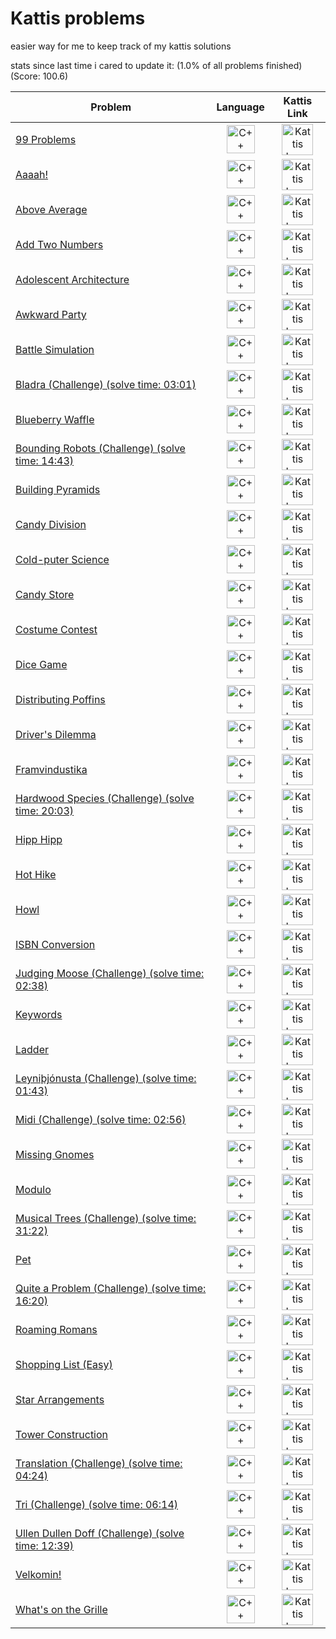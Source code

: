 
# Kattis problems

easier way for me to keep track of my kattis solutions

stats since last time i cared to update it: (1.0% of all problems finished) (Score: 100.6)

Problem | Language | Kattis Link
--- | --- | ---
[99 Problems](./src/99%20Problems/99problems.cpp) | <div align="center"><img src="https://img.icons8.com/ios-filled/50/000000/c-plus-plus-logo.png" alt="C++ Icon" width="45" height="45"></div>  | <div align="center">[<img src="https://archive.org/download/medium_202201/medium.png" alt="Kattis Logo" width="50" height="50">](https://open.kattis.com/problems/99problems)</div>
[Aaaah!](./src/Aaah!/aaaah.cpp) | <div align="center"><img src="https://img.icons8.com/ios-filled/50/000000/c-plus-plus-logo.png" alt="C++ Icon" width="45" height="45"></div>  | <div align="center">[<img src="https://archive.org/download/medium_202201/medium.png" alt="Kattis Logo" width="50" height="50">](https://open.kattis.com/problems/aaah)</div>
[Above Average](./src/Above%20Average/aboveAverage.cpp) | <div align="center"><img src="https://img.icons8.com/ios-filled/50/000000/c-plus-plus-logo.png" alt="C++ Icon" width="45" height="45"></div>  | <div align="center">[<img src="https://archive.org/download/medium_202201/medium.png" alt="Kattis Logo" width="50" height="50">](https://open.kattis.com/problems/aboveaverage)</div>
[Add Two Numbers](./src/Add%20Two%20Numbers/addTwoNumbers.cpp) | <div align="center"><img src="https://img.icons8.com/ios-filled/50/000000/c-plus-plus-logo.png" alt="C++ Icon" width="45" height="45"></div>  | <div align="center">[<img src="https://archive.org/download/medium_202201/medium.png" alt="Kattis Logo" width="50" height="50">](https://open.kattis.com/problems/addtwonumbers)</div>
[Adolescent Architecture](./src/Adolescent%20Architecture/adolescentArchitecture.cpp) | <div align="center"><img src="https://img.icons8.com/ios-filled/50/000000/c-plus-plus-logo.png" alt="C++ Icon" width="45" height="45"></div>  | <div align="center">[<img src="https://archive.org/download/medium_202201/medium.png" alt="Kattis Logo" width="50" height="50">](https://open.kattis.com/problems/adolescentarchitecture)</div>
[Awkward Party](./src/Awkward%20Party/awkwardParty.cpp) | <div align="center"><img src="https://img.icons8.com/ios-filled/50/000000/c-plus-plus-logo.png" alt="C++ Icon" width="45" height="45"></div>  | <div align="center">[<img src="https://archive.org/download/medium_202201/medium.png" alt="Kattis Logo" width="50" height="50">](https://open.kattis.com/problems/awkwardparty)</div>
[Battle Simulation](./src/Battle%20Simulation/battleSimulation.cpp) | <div align="center"><img src="https://img.icons8.com/ios-filled/50/000000/c-plus-plus-logo.png" alt="C++ Icon" width="45" height="45"></div>  | <div align="center">[<img src="https://archive.org/download/medium_202201/medium.png" alt="Kattis Logo" width="50" height="50">](https://open.kattis.com/problems/battlesimulation)</div>
[Bladra (Challenge) (solve time: 03:01)](./src/Bladra/bladra.cpp) | <div align="center"><img src="https://img.icons8.com/ios-filled/50/000000/c-plus-plus-logo.png" alt="C++ Icon" width="45" height="45"></div>  | <div align="center">[<img src="https://archive.org/download/medium_202201/medium.png" alt="Kattis Logo" width="50" height="50">](https://open.kattis.com/problems/bladra2)</div>
[Blueberry Waffle](./src/Blueberry%20Waffle/blueberryWaffle.cpp) | <div align="center"><img src="https://img.icons8.com/ios-filled/50/000000/c-plus-plus-logo.png" alt="C++ Icon" width="45" height="45"></div>  | <div align="center">[<img src="https://archive.org/download/medium_202201/medium.png" alt="Kattis Logo" width="50" height="50">](https://open.kattis.com/problems/blueberrywaffle)</div>
[Bounding Robots (Challenge) (solve time: 14:43)](./src/Bounding%20Robots/boundingRobots.cpp) | <div align="center"><img src="https://img.icons8.com/ios-filled/50/000000/c-plus-plus-logo.png" alt="C++ Icon" width="45" height="45"></div>  | <div align="center">[<img src="https://archive.org/download/medium_202201/medium.png" alt="Kattis Logo" width="50" height="50">](https://open.kattis.com/problems/boundingrobots)</div>
[Building Pyramids](./src/Building%20Pyramids/buildingPyramids.cpp) | <div align="center"><img src="https://img.icons8.com/ios-filled/50/000000/c-plus-plus-logo.png" alt="C++ Icon" width="45" height="45"></div>  | <div align="center">[<img src="https://archive.org/download/medium_202201/medium.png" alt="Kattis Logo" width="50" height="50">](https://open.kattis.com/problems/pyramids)</div>
[Candy Division](./src/Candy%20Division/candyDivision.cpp) | <div align="center"><img src="https://img.icons8.com/ios-filled/50/000000/c-plus-plus-logo.png" alt="C++ Icon" width="45" height="45"></div>  | <div align="center">[<img src="https://archive.org/download/medium_202201/medium.png" alt="Kattis Logo" width="50" height="50">](https://open.kattis.com/problems/candydivision)</div>
[Cold-puter Science](./src/Cold-puter%20Science/coldputerScience.cpp) | <div align="center"><img src="https://img.icons8.com/ios-filled/50/000000/c-plus-plus-logo.png" alt="C++ Icon" width="45" height="45"></div>  | <div align="center">[<img src="https://archive.org/download/medium_202201/medium.png" alt="Kattis Logo" width="50" height="50">](https://open.kattis.com/problems/cold)</div>
[Candy Store](./src/Candy%20Store/candyStore.cpp) | <div align="center"><img src="https://img.icons8.com/ios-filled/50/000000/c-plus-plus-logo.png" alt="C++ Icon" width="45" height="45"></div>  | <div align="center">[<img src="https://archive.org/download/medium_202201/medium.png" alt="Kattis Logo" width="50" height="50">](https://open.kattis.com/problems/candystore)</div>
[Costume Contest](./src/Costume%20Contest/costumeContest.cpp) | <div align="center"><img src="https://img.icons8.com/ios-filled/50/000000/c-plus-plus-logo.png" alt="C++ Icon" width="45" height="45"></div>  | <div align="center">[<img src="https://archive.org/download/medium_202201/medium.png" alt="Kattis Logo" width="50" height="50">](https://open.kattis.com/problems/costumecontest)</div>
[Dice Game](./src/Dice%20Game/diceGame.cpp) | <div align="center"><img src="https://img.icons8.com/ios-filled/50/000000/c-plus-plus-logo.png" alt="C++ Icon" width="45" height="45"></div>  | <div align="center">[<img src="https://archive.org/download/medium_202201/medium.png" alt="Kattis Logo" width="50" height="50">](https://open.kattis.com/problems/dicegame)</div>
[Distributing Poffins](./src/Distributing%20Poffins/distributingPoffins.cpp) | <div align="center"><img src="https://img.icons8.com/ios-filled/50/000000/c-plus-plus-logo.png" alt="C++ Icon" width="45" height="45"></div>  | <div align="center">[<img src="https://archive.org/download/medium_202201/medium.png" alt="Kattis Logo" width="50" height="50">](https://open.kattis.com/problems/distributingpoffins)</div>
[Driver's Dilemma](./src/Driver's%20Dilemma/driversDilemma.cpp) | <div align="center"><img src="https://img.icons8.com/ios-filled/50/000000/c-plus-plus-logo.png" alt="C++ Icon" width="45" height="45"></div>  | <div align="center">[<img src="https://archive.org/download/medium_202201/medium.png" alt="Kattis Logo" width="50" height="50">](https://open.kattis.com/problems/driversdilemma)</div>
[Framvindustika](./src/Framvindustika/framvindustika.cpp) | <div align="center"><img src="https://img.icons8.com/ios-filled/50/000000/c-plus-plus-logo.png" alt="C++ Icon" width="45" height="45"></div>  | <div align="center">[<img src="https://archive.org/download/medium_202201/medium.png" alt="Kattis Logo" width="50" height="50">](https://open.kattis.com/problems/framvindustika)</div>
[Hardwood Species (Challenge) (solve time: 20:03)](./src/Hardwood%20Species/hardwoodSpecies.cpp) | <div align="center"><img src="https://img.icons8.com/ios-filled/50/000000/c-plus-plus-logo.png" alt="C++ Icon" width="45" height="45"></div>  | <div align="center">[<img src="https://archive.org/download/medium_202201/medium.png" alt="Kattis Logo" width="50" height="50">](https://open.kattis.com/problems/hardwoodspecies)</div>
[Hipp Hipp](./src/Hipp%20Hipp/hippHipp.cpp) | <div align="center"><img src="https://img.icons8.com/ios-filled/50/000000/c-plus-plus-logo.png" alt="C++ Icon" width="45" height="45"></div>  | <div align="center">[<img src="https://archive.org/download/medium_202201/medium.png" alt="Kattis Logo" width="50" height="50">](https://open.kattis.com/problems/hipphipp)</div>
[Hot Hike](./src/Hot%20Hike/hotHike.cpp) | <div align="center"><img src="https://img.icons8.com/ios-filled/50/000000/c-plus-plus-logo.png" alt="C++ Icon" width="45" height="45"></div>  | <div align="center">[<img src="https://archive.org/download/medium_202201/medium.png" alt="Kattis Logo" width="50" height="50">](https://open.kattis.com/problems/hothike)</div>
[Howl](./src/Howl/howl.cpp) | <div align="center"><img src="https://img.icons8.com/ios-filled/50/000000/c-plus-plus-logo.png" alt="C++ Icon" width="45" height="45"></div>  | <div align="center">[<img src="https://archive.org/download/medium_202201/medium.png" alt="Kattis Logo" width="50" height="50">](https://open.kattis.com/problems/howl)</div>
[ISBN Conversion](./src/ISBN%20Conversion/isbnConversion.cpp) | <div align="center"><img src="https://img.icons8.com/ios-filled/50/000000/c-plus-plus-logo.png" alt="C++ Icon" width="45" height="45"></div>  | <div align="center">[<img src="https://archive.org/download/medium_202201/medium.png" alt="Kattis Logo" width="50" height="50">](https://open.kattis.com/problems/isbnconversion)</div>
[Judging Moose (Challenge) (solve time: 02:38)](./src/Judging%20Moose/judginMoose.cpp) | <div align="center"><img src="https://img.icons8.com/ios-filled/50/000000/c-plus-plus-logo.png" alt="C++ Icon" width="45" height="45"></div>  | <div align="center">[<img src="https://archive.org/download/medium_202201/medium.png" alt="Kattis Logo" width="50" height="50">](https://open.kattis.com/problems/judgingmoose)</div>
[Keywords](./src/Keywords/keywords.cpp) | <div align="center"><img src="https://img.icons8.com/ios-filled/50/000000/c-plus-plus-logo.png" alt="C++ Icon" width="45" height="45"></div>  | <div align="center">[<img src="https://archive.org/download/medium_202201/medium.png" alt="Kattis Logo" width="50" height="50">](https://open.kattis.com/problems/keywords)</div>
[Ladder](./src/Ladder/ladder.cpp) | <div align="center"><img src="https://img.icons8.com/ios-filled/50/000000/c-plus-plus-logo.png" alt="C++ Icon" width="45" height="45"></div>  | <div align="center">[<img src="https://archive.org/download/medium_202201/medium.png" alt="Kattis Logo" width="50" height="50">](https://open.kattis.com/problems/ladder)</div>
[Leyniþjónusta (Challenge) (solve time: 01:43)](./src/Leyniþjónusta/leyniþjónusta.cpp) | <div align="center"><img src="https://img.icons8.com/ios-filled/50/000000/c-plus-plus-logo.png" alt="C++ Icon" width="45" height="45"></div>  | <div align="center">[<img src="https://archive.org/download/medium_202201/medium.png" alt="Kattis Logo" width="50" height="50">](https://open.kattis.com/problems/leynithjonusta)</div>
[Midi (Challenge) (solve time: 02:56)](./src/Midi/midi.cpp) | <div align="center"><img src="https://img.icons8.com/ios-filled/50/000000/c-plus-plus-logo.png" alt="C++ Icon" width="45" height="45"></div>  | <div align="center">[<img src="https://archive.org/download/medium_202201/medium.png" alt="Kattis Logo" width="50" height="50">](https://open.kattis.com/problems/midi)</div>
[Missing Gnomes](./src/Missing%20Gnomes/missingGnomes.cpp) | <div align="center"><img src="https://img.icons8.com/ios-filled/50/000000/c-plus-plus-logo.png" alt="C++ Icon" width="45" height="45"></div>  | <div align="center">[<img src="https://archive.org/download/medium_202201/medium.png" alt="Kattis Logo" width="50" height="50">](https://open.kattis.com/problems/missinggnomes)</div>
[Modulo](./src/Modulo/modulo.cpp) | <div align="center"><img src="https://img.icons8.com/ios-filled/50/000000/c-plus-plus-logo.png" alt="C++ Icon" width="45" height="45"></div> | <div align="center">[<img src="https://archive.org/download/medium_202201/medium.png" alt="Kattis Logo" width="50" height="50">](https://open.kattis.com/problems/modulo)</div>
[Musical Trees (Challenge) (solve time: 31:22)](./src/Musical%20Trees/musicalTrees.cpp) | <div align="center"><img src="https://img.icons8.com/ios-filled/50/000000/c-plus-plus-logo.png" alt="C++ Icon" width="45" height="45"></div> | <div align="center">[<img src="https://archive.org/download/medium_202201/medium.png" alt="Kattis Logo" width="50" height="50">](https://open.kattis.com/problems/musicaltrees)</div>
[Pet](./src/Pet/pet.cpp) | <div align="center"><img src="https://img.icons8.com/ios-filled/50/000000/c-plus-plus-logo.png" alt="C++ Icon" width="45" height="45"></div> | <div align="center">[<img src="https://archive.org/download/medium_202201/medium.png" alt="Kattis Logo" width="50" height="50">](https://open.kattis.com/problems/pet)</div>
[Quite a Problem (Challenge) (solve time: 16:20)](./src/Quite%20a%20Problem/quiteAProblem.cpp) | <div align="center"><img src="https://img.icons8.com/ios-filled/50/000000/c-plus-plus-logo.png" alt="C++ Icon" width="45" height="45"></div> | <div align="center">[<img src="https://archive.org/download/medium_202201/medium.png" alt="Kattis Logo" width="50" height="50">](https://open.kattis.com/problems/quiteaproblem)</div>
[Roaming Romans](./src/Roaming%20Romans/roamingRomans.cpp) | <div align="center"><img src="https://img.icons8.com/ios-filled/50/000000/c-plus-plus-logo.png" alt="C++ Icon" width="45" height="45"></div> | <div align="center">[<img src="https://archive.org/download/medium_202201/medium.png" alt="Kattis Logo" width="50" height="50">](https://open.kattis.com/problems/romans)</div>
[Shopping List (Easy)](./src/Shopping%20List%20(Easy)/shoppingList(Easy).cpp) | <div align="center"><img src="https://img.icons8.com/ios-filled/50/000000/c-plus-plus-logo.png" alt="C++ Icon" width="45" height="45"></div> | <div align="center">[<img src="https://archive.org/download/medium_202201/medium.png" alt="Kattis Logo" width="50" height="50">](https://open.kattis.com/problems/shoppinglisteasy)</div>
[Star Arrangements](./src/Star%20Arrangements/starArrangments.cpp) | <div align="center"><img src="https://img.icons8.com/ios-filled/50/000000/c-plus-plus-logo.png" alt="C++ Icon" width="45" height="45"></div> | <div align="center">[<img src="https://archive.org/download/medium_202201/medium.png" alt="Kattis Logo" width="50" height="50">](https://open.kattis.com/problems/stararrangements)</div>
[Tower Construction](./src/Tower%20Construction/towerConstruction.cpp) | <div align="center"><img src="https://img.icons8.com/ios-filled/50/000000/c-plus-plus-logo.png" alt="C++ Icon" width="45" height="45"></div> | <div align="center">[<img src="https://archive.org/download/medium_202201/medium.png" alt="Kattis Logo" width="50" height="50">](https://open.kattis.com/problems/tornbygge)</div>
[Translation (Challenge) (solve time: 04:24)](./src/Translation/translation.cpp) | <div align="center"><img src="https://img.icons8.com/ios-filled/50/000000/c-plus-plus-logo.png" alt="C++ Icon" width="45" height="45"></div> | <div align="center">[<img src="https://archive.org/download/medium_202201/medium.png" alt="Kattis Logo" width="50" height="50">](https://open.kattis.com/problems/translation)</div>
[Tri (Challenge) (solve time: 06:14)](./src/Tri/tri.cpp) | <div align="center"><img src="https://img.icons8.com/ios-filled/50/000000/c-plus-plus-logo.png" alt="C++ Icon" width="45" height="45"></div> | <div align="center">[<img src="https://archive.org/download/medium_202201/medium.png" alt="Kattis Logo" width="50" height="50">](https://open.kattis.com/problems/tri)</div>
[Ullen Dullen Doff (Challenge) (solve time: 12:39)](./src/Ullen%20dullen%20doff/ullenDullenDoff.cpp) | <div align="center"><img src="https://img.icons8.com/ios-filled/50/000000/c-plus-plus-logo.png" alt="C++ Icon" width="45" height="45"></div> | <div align="center">[<img src="https://archive.org/download/medium_202201/medium.png" alt="Kattis Logo" width="50" height="50">](https://open.kattis.com/problems/ullendullendoff)</div>
[Velkomin!](./src/Velkomin!/velkomin.cpp) | <div align="center"><img src="https://img.icons8.com/ios-filled/50/000000/c-plus-plus-logo.png" alt="C++ Icon" width="45" height="45"></div> | <div align="center">[<img src="https://archive.org/download/medium_202201/medium.png" alt="Kattis Logo" width="50" height="50">](https://open.kattis.com/problems/velkomin)</div>
[What's on the Grille](./src/What's%20on%20the%20Grille/whatsOnTheGrille.cpp) | <div align="center"><img src="https://img.icons8.com/ios-filled/50/000000/c-plus-plus-logo.png" alt="C++ Icon" width="45" height="45"></div> | <div align="center">[<img src="https://archive.org/download/medium_202201/medium.png" alt="Kattis Logo" width="50" height="50">](https://open.kattis.com/problems/grille)</div>
